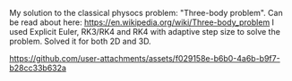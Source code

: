My solution to the classical physocs problem: "Three-body problem".
Can be read about here: https://en.wikipedia.org/wiki/Three-body_problem
I used Explicit Euler, RK3/RK4 and RK4 with adaptive step size to solve the problem.
Solved it for both 2D and 3D.






https://github.com/user-attachments/assets/f029158e-b6b0-4a6b-b9f7-b28cc33b632a










